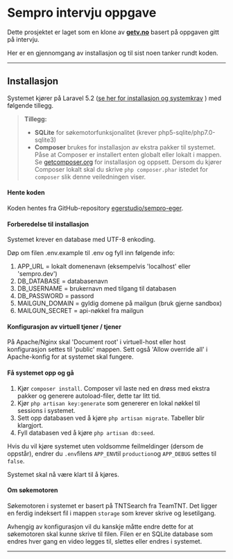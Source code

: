 Sempro intervju oppgave
===================

Dette prosjektet er laget som en klone av **[getv.no](http://www.getv.no)** basert på oppgaven gitt på intervju.

Her er en gjennomgang av installasjon og til sist noen tanker rundt koden.

----------


Installasjon
-------------

Systemet kjører på Laravel 5.2 ([se her for installasjon og systemkrav](https://laravel.com/docs/5.2) ) med følgende tillegg.

> **Tillegg:**
> - **SQLite** for søkemotorfunksjonalitet (krever php5-sqlite/php7.0-sqlite3)
> - **Composer** brukes for installasjon av ekstra pakker til systemet. Påse at Composer er installert enten globalt eller lokalt i mappen. Se [getcomposer.org](http://www.getcomposer.org) for installasjon og oppsett. Dersom du kjører Composer lokalt skal du skrive `php composer.phar` istedet for `composer` slik denne veiledningen viser.


#### <i class="icon-hdd"></i> Hente koden

Koden hentes fra GitHub-repository [egerstudio/sempro-eger](https://github.com/egerstudio/sempro-eger).

#### <i class="icon-file"></i> Forberedelse til installasjon

Systemet krever en database med UTF-8 enkoding.

Døp om filen .env.example til .env og fyll inn følgende info:

 1. APP_URL = lokalt domenenavn (eksempelvis 'localhost' eller 'sempro.dev')
 2. DB_DATABASE = databasenavn
 3. DB_USERNAME = brukernavn med tilgang til databasen
 4. DB_PASSWORD = passord
 5. MAILGUN_DOMAIN = gyldig domene på mailgun (bruk gjerne sandbox)
 6. MAILGUN_SECRET = api-nøkkel fra mailgun

#### <i class="icon-pencil"></i> Konfigurasjon av virtuell tjener / tjener

På Apache/Nginx skal 'Document root' i virtuell-host eller host konfigurasjon settes til 'public' mappen. Sett også 'Allow override all' i Apache-konfig for at systemet skal fungere.

#### <i class="icon-cog"></i> Få systemet opp og gå

1. Kjør `composer install`. Composer vil laste ned en drøss med ekstra pakker og generere autoload-filer, dette tar litt tid.
2. Kjør `php artisan key:generate` som genererer en lokal nøkkel til sessions i systemet.
3. Sett opp databasen ved å kjøre `php artisan migrate`. Tabeller blir klargjort.
4. Fyll databasen ved å kjøre `php artisan db:seed`. 

Hvis du vil kjøre systemet uten voldsomme feilmeldinger (dersom de oppstår), endrer du `.env`filens `APP_ENV`til `production`og `APP_DEBUG` settes til `false`.

Systemet skal nå være klart til å kjøres.

#### <i class="icon-search"></i> Om søkemotoren

Søkemotoren i systemet er basert på TNTSearch fra TeamTNT. Det ligger en ferdig indeksert fil i mappen `storage` som krever skrive og lesetilgang. 

Avhengig av konfigurasjon vil du kanskje måtte endre dette for at søkemotoren skal kunne skrive til filen. Filen er en SQLite database som endres hver gang en video legges til, slettes eller endres i systemet.




----------